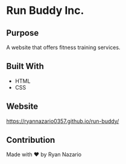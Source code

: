 # Run Buddy Inc.

## Purpose
A website that offers fitness training services.

## Built With
* HTML
* CSS

## Website
 https://ryannazario0357.github.io/run-buddy/

## Contribution
Made with ❤️ by Ryan Nazario

